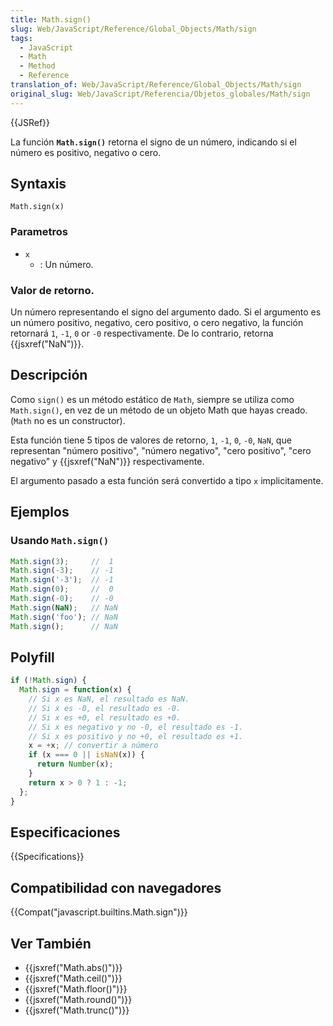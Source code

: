 ```yaml
---
title: Math.sign()
slug: Web/JavaScript/Reference/Global_Objects/Math/sign
tags:
  - JavaScript
  - Math
  - Method
  - Reference
translation_of: Web/JavaScript/Reference/Global_Objects/Math/sign
original_slug: Web/JavaScript/Referencia/Objetos_globales/Math/sign
---
```


{{JSRef}}

La función **`Math.sign()`** retorna el signo de un número, indicando si el número es positivo, negativo o cero.

## Syntaxis

```
Math.sign(x)
```

### Parametros

- `x`
  - : Un número.

### Valor de retorno.

Un número representando el signo del argumento dado. Si el argumento es un número positivo, negativo, cero positivo, o cero negativo, la función retornará `1`, `-1`, `0` or `-0` respectivamente. De lo contrario, retorna {{jsxref("NaN")}}.

## Descripción

Como `sign()` es un método estático de `Math`, siempre se utiliza como `Math.sign()`, en vez de un método de un objeto Math que hayas creado. (`Math` no es un constructor).

Esta función tiene 5 tipos de valores de retorno, `1`, `-1`, `0`, `-0`, `NaN`, que representan "número positivo", "número negativo", "cero positivo", "cero negativo" y {{jsxref("NaN")}} respectivamente.

El argumento pasado a esta función será convertido a tipo `x` implicitamente.

## Ejemplos

### Usando `Math.sign()`

```js
Math.sign(3);     //  1
Math.sign(-3);    // -1
Math.sign('-3');  // -1
Math.sign(0);     //  0
Math.sign(-0);    // -0
Math.sign(NaN);   // NaN
Math.sign('foo'); // NaN
Math.sign();      // NaN
```

## Polyfill

```js
if (!Math.sign) {
  Math.sign = function(x) {
    // Si x es NaN, el resultado es NaN.
    // Si x es -0, el resultado es -0.
    // Si x es +0, el resultado es +0.
    // Si x es negativo y no -0, el resultado es -1.
    // Si x es positivo y no +0, el resultado es +1.
    x = +x; // convertir a número
    if (x === 0 || isNaN(x)) {
      return Number(x);
    }
    return x > 0 ? 1 : -1;
  };
}
```

## Especificaciones

{{Specifications}}

## Compatibilidad con navegadores

{{Compat("javascript.builtins.Math.sign")}}

## Ver También

- {{jsxref("Math.abs()")}}
- {{jsxref("Math.ceil()")}}
- {{jsxref("Math.floor()")}}
- {{jsxref("Math.round()")}}
- {{jsxref("Math.trunc()")}}
